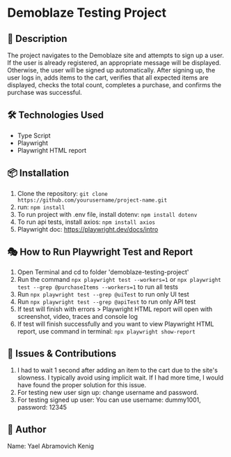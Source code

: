 # Demoblaze Testing Project

## 📌 Description

The project navigates to the Demoblaze site and attempts to sign up a user. If the user is already registered, an appropriate message will be displayed. Otherwise, the user will be signed up automatically. After signing up, the user logs in, adds items to the cart, verifies that all expected items are displayed, checks the total count, completes a purchase, and confirms the purchase was successful.

## 🛠️ Technologies Used

- Type Script
- Playwright
- Playwright HTML report

## 📦 Installation

1. Clone the repository: `git clone https://github.com/yourusername/project-name.git`
2. run: `npm install`
3. To run project with .env file, install dotenv: `npm install dotenv`
4. To run api tests, install axios: `npm install axios`
5. Playwright doc: https://playwright.dev/docs/intro

## 🎭 How to Run Playwright Test and Report
1. Open Terminal and cd to folder 'demoblaze-testing-project'
2. Run the command `npx playwright test --workers=1` or `npx playwright test --grep @purchaseItems --workers=1` to run all tests
3. Run `npx playwright test --grep @uiTest` to run only UI test
4. Run `npx playwright test --grep @apiTest` to run only API test
5. If test will finish with errors > Playwright HTML report will open with screenshot, video, traces and console log
6. If test will finish successfully and you want to view Playwright HTML report, use command in terminal: `npx playwright show-report`

## 🐛 Issues & Contributions

1. I had to wait 1 second after adding an item to the cart due to the site's slowness. I typically avoid using implicit wait. If I had more time, I would have found the proper solution for this issue.
2. For testing new user sign up: change username and password.
3. For testing signed up user: You can use username: dummy1001, password: 12345

## 👤 Author

Name: Yael Abramovich Kenig
